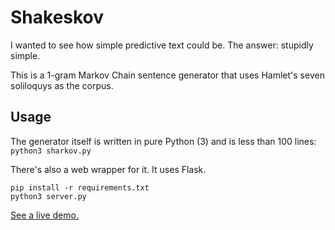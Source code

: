 Shakeskov
=========

I wanted to see how simple predictive text could be.
The answer: stupidly simple.

This is a 1-gram Markov Chain sentence generator that uses Hamlet's seven soliloquys as the corpus.

Usage
-----
The generator itself is written in pure Python (3) and is less than 100 lines:
`python3 sharkov.py`

There's also a web wrapper for it. It uses Flask.

    pip install -r requirements.txt
    python3 server.py

[See a live demo.](http://patrickwhite.io/shakeskov)
